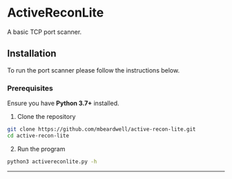 # ActiveReconLite
A basic TCP port scanner.

## Installation
To run the port scanner please follow the instructions below.

### Prerequisites
Ensure you have **Python 3.7+** installed.

1. Clone the repository
```bash
git clone https://github.com/mbeardwell/active-recon-lite.git
cd active-recon-lite
```

2. Run the program
```bash
python3 activereconlite.py -h
```

* * *
